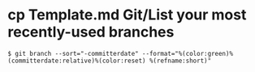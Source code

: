 # cp Template.md Git/List your most recently-used branches

    $ git branch --sort="-committerdate" --format="%(color:green)%(committerdate:relative)%(color:reset) %(refname:short)"

